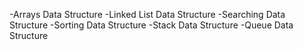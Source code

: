 -Arrays Data Structure
-Linked List Data Structure
-Searching Data Structure
-Sorting Data Structure
-Stack Data Structure
-Queue Data Structure
